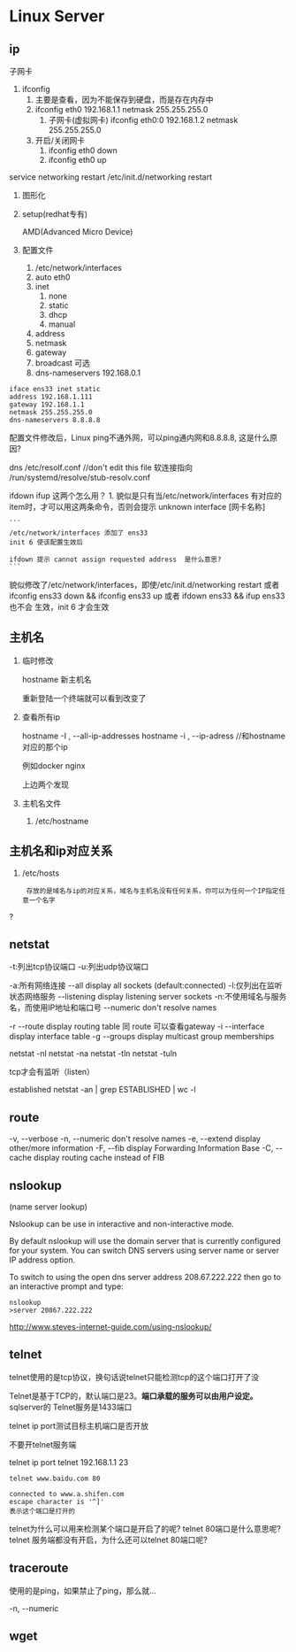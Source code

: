 # Linux Server

## ip

子网卡

1. ifconfig
    1. 主要是查看，因为不能保存到硬盘，而是存在内存中
    1. ifconfig eth0 192.168.1.1 netmask 255.255.255.0
        1. 子网卡(虚拟网卡)
            ifconfig eth0:0 192.168.1.2 netmask 255.255.255.0
    1. 开启/关闭网卡
        1. ifconfig eth0 down
        1. ifconfig eth0 up


service networking restart
/etc/init.d/networking restart


1. 图形化

1. setup(redhat专有)

    AMD(Advanced Micro Device)

1. 配置文件
    1. /etc/network/interfaces
    1. auto eth0
    1. inet 
        1. none
        1. static
        1. dhcp
        1. manual
    1. address 
    1. netmask
    1. gateway
    1. broadcast 可选
    1. dns-nameservers 192.168.0.1

```
iface ens33 inet static
address 192.168.1.111
gateway 192.168.1.1
netmask 255.255.255.0
dns-nameservers 8.8.8.8
```

配置文件修改后，Linux ping不通外网，可以ping通内网和8.8.8.8, 这是什么原因?



dns
    /etc/resolf.conf        //don't edit this file   软连接指向 /run/systemd/resolve/stub-resolv.conf


ifdown 
ifup
    这两个怎么用？
    1. 貌似是只有当/etc/network/interfaces 有对应的item时，才可以用这两条命令，否则会提示 unknown interface [网卡名称]

    ```
    /etc/network/interfaces 添加了 ens33
    init 6 使该配置生效后

    ifdown 提示 cannot assign requested address  是什么意思?
    ```

貌似修改了/etc/network/interfaces，即使/etc/init.d/networking restart 或者
ifconfig ens33 down && ifconfig ens33 up 或者 ifdown ens33 && ifup ens33 也不会
生效，init 6 才会生效



## 主机名

1. 临时修改

    hostname 新主机名

    重新登陆一个终端就可以看到改变了

1. 查看所有ip

    hostname -I , --all-ip-addresses
    hostname -i , --ip-adress   //和hostname对应的那个ip

    例如docker nginx

    上边两个发现

1. 主机名文件

    1. /etc/hostname

## 主机名和ip对应关系

1. /etc/hosts

        存放的是域名与ip的对应关系，域名与主机名没有任何关系，你可以为任何一个IP指定任意一个名字
?


## netstat

-t:列出tcp协议端口
-u:列出udp协议端口

-a:所有网络连接  --all  display all sockets (default:connected)
-l:仅列出在监听状态网络服务 --listening    display listening server sockets
-n:不使用域名与服务名，而使用IP地址和端口号 --numeric    don't resolve names

-r --route      display routing table
    同 route
    可以查看gateway
-i --interface  display interface table
-g --groups     display multicast group memberships


netstat -nl
netstat -na
netstat -tln
netstat -tuln

tcp才会有监听（listen）


established 
netstat -an | grep ESTABLISHED | wc -l


## route

-v, --verbose
-n, --numeric       don't resolve names
-e, --extend        display other/more information
-F, --fib           display Forwarding Information Base
-C, --cache         display routing cache instead of FIB

## nslookup

(name server lookup)

Nslookup can be use in interactive and non-interactive mode.

By default nslookup will use the domain server that is currently configured for
your system.  You can switch DNS servers using server name or server IP address
option.

To switch to using the open dns server address 208.67.222.222 then go to an
interactive prompt and type:

    nslookup
    >server 20867.222.222

http://www.steves-internet-guide.com/using-nslookup/


## telnet

telnet使用的是tcp协议，换句话说telnet只能检测tcp的这个端口打开了没

Telnet是基于TCP的，默认端口是23。**端口承载的服务可以由用户设定。** sqlserver的
Telnet服务是1433端口

telnet ip port测试目标主机端口是否开放

不要开telnet服务端

telnet ip port
telnet 192.168.1.1 23

```
telnet www.baidu.com 80

connected to www.a.shifen.com
escape character is '^]'
表示这个端口是打开的
```

telnet为什么可以用来检测某个端口是开启了的呢? 
telnet 80端口是什么意思呢?
telnet 服务端都没有开启，为什么还可以telnet 80端口呢?

## traceroute

使用的是ping，如果禁止了ping，那么就...

-n, --numeric   


## wget
